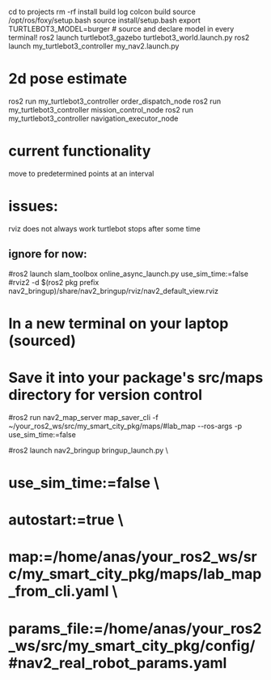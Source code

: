 cd to projects
rm -rf install build log
colcon build
source /opt/ros/foxy/setup.bash
source install/setup.bash
export TURTLEBOT3_MODEL=burger # source and declare model in every terminal!
ros2 launch turtlebot3_gazebo turtlebot3_world.launch.py
ros2 launch my_turtlebot3_controller my_nav2.launch.py 
# 2d pose estimate
ros2 run my_turtlebot3_controller order_dispatch_node
ros2 run my_turtlebot3_controller mission_control_node 
ros2 run my_turtlebot3_controller navigation_executor_node 


# current functionality
move to predetermined points at an interval

# issues:
rviz does not always work
turtlebot stops after some time



## ignore for now:
#ros2 launch slam_toolbox online_async_launch.py use_sim_time:=false 
#rviz2 -d $(ros2 pkg prefix nav2_bringup)/share/nav2_bringup/rviz/nav2_default_view.rviz
  # In a new terminal on your laptop (sourced)
# Save it into your package's src/maps directory for version control
#ros2 run nav2_map_server map_saver_cli -f ~/your_ros2_ws/src/my_smart_city_pkg/maps/#lab_map --ros-args -p use_sim_time:=false


#ros2 launch nav2_bringup bringup_launch.py \
 #   use_sim_time:=false \
  #  autostart:=true \
   # map:=/home/anas/your_ros2_ws/src/my_smart_city_pkg/maps/lab_map_from_cli.yaml \
   # params_file:=/home/anas/your_ros2_ws/src/my_smart_city_pkg/config/#nav2_real_robot_params.yaml
